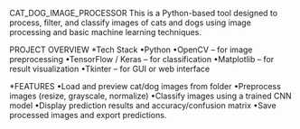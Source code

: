 CAT_DOG_IMAGE_PROCESSOR
This is a Python-based tool designed to process, filter, and classify images of cats and dogs using image processing and basic machine learning techniques.

PROJECT OVERVIEW
*Tech Stack
  •Python
  •OpenCV – for image preprocessing
  •TensorFlow / Keras – for classification
  •Matplotlib – for result visualization
  •Tkinter – for GUI or web interface
  
*FEATURES
  •Load and preview cat/dog images from folder
  •Preprocess images (resize, grayscale, normalize)
  •Classify images using a trained CNN model
  •Display prediction results and accuracy/confusion matrix
  •Save processed images and export predictions.



